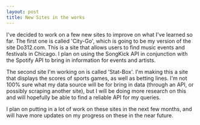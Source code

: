 ```yaml
---
layout: post
title: New Sites in the works
---
```


I've decided to work on a few new sites to improve on what I've learned so far. The first one is called 'City-Go', which is going to be my version of the site Do312.com. This is a site that allows users to find music events and festivals in Chicago. I plan on using the SongKick API in conjunction with the Spotify API to bring in information for events and artists.

The second site I'm working on is called 'Stat-Box'. I'm making this a site that displays the scores of sports games, as well as betting lines. I'm not 100% sure what my data source will be for bring in data (through an API, or possibly scraping another site), but I will be doing more research on this and will hopefully be able to find a reliable API for my queries.

I plan on putting in a lot of work on these sites in the next few months, and will have more updates on my progress on these in the near future.